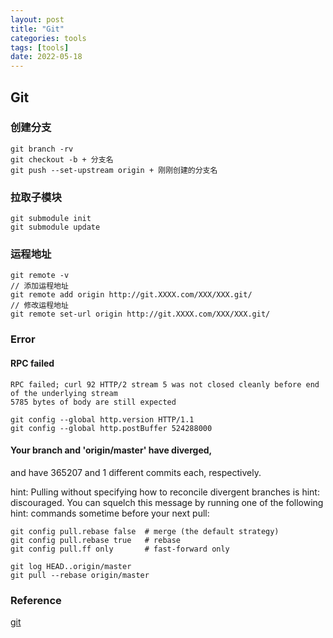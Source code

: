 ```yaml
---
layout: post
title: "Git"
categories: tools
tags: [tools]
date: 2022-05-18
---
```


## Git

### 创建分支

    git branch -rv
    git checkout -b + 分支名
    git push --set-upstream origin + 刚刚创建的分支名

### 拉取子模块

    git submodule init
    git submodule update

### 运程地址

    git remote -v
    // 添加运程地址
    git remote add origin http://git.XXXX.com/XXX/XXX.git/
    // 修改运程地址
    git remote set-url origin http://git.XXXX.com/XXX/XXX.git/

### Error

#### RPC failed
    RPC failed; curl 92 HTTP/2 stream 5 was not closed cleanly before end of the underlying stream
    5785 bytes of body are still expected

    git config --global http.version HTTP/1.1
    git config --global http.postBuffer 524288000

#### Your branch and 'origin/master' have diverged,
and have 365207 and 1 different commits each, respectively.

hint: Pulling without specifying how to reconcile divergent branches is
hint: discouraged. You can squelch this message by running one of the following
hint: commands sometime before your next pull:

    git config pull.rebase false  # merge (the default strategy)
    git config pull.rebase true   # rebase
    git config pull.ff only       # fast-forward only

    git log HEAD..origin/master
    git pull --rebase origin/master





### Reference
[git](https://git-scm.com/book/zh/v2/%E8%B5%B7%E6%AD%A5-%E5%85%B3%E4%BA%8E%E7%89%88%E6%9C%AC%E6%8E%A7%E5%88%B6)  
